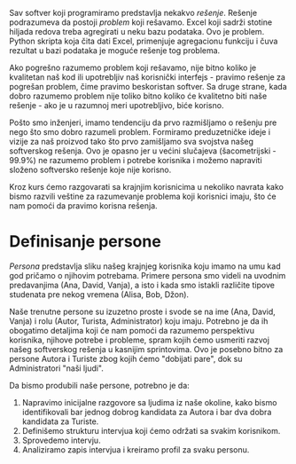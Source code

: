 Sav softver koji programiramo predstavlja nekakvo *rešenje*. Rešenje podrazumeva da postoji *problem* koji rešavamo. Excel koji sadrži stotine hiljada redova treba agregirati u neku bazu podataka. Ovo je problem. Python skripta koja čita dati Excel, primenjuje agregacionu funkciju i čuva rezultat u bazi podataka je moguće rešenje tog problema.

Ako pogrešno razumemo problem koji rešavamo, nije bitno koliko je kvalitetan naš kod ili upotrebljiv naš korisnički interfejs - pravimo rešenje za pogrešan problem, čime pravimo beskoristan softver. Sa druge strane, kada dobro razumemo problem nije toliko bitno koliko će kvalitetno biti naše rešenje - ako je u razumnoj meri upotrebljivo, biće korisno.

Pošto smo inženjeri, imamo tendenciju da prvo razmišljamo o rešenju pre nego što smo dobro razumeli problem. Formiramo preduzetničke ideje i vizije za naš proizvod tako što prvo zamišljamo sva svojstva našeg softverskog rešenja. Ovo je opasno jer u većini slučajeva (šacometrijski - 99.9%) ne razumemo problem i potrebe korisnika i možemo napraviti složeno softversko rešenje koje nije korisno.

Kroz kurs ćemo razgovarati sa krajnjim korisnicima u nekoliko navrata kako bismo razvili veštine za razumevanje problema koji korisnici imaju, što će nam pomoći da pravimo korisna rešenja.

# Definisanje persone

*Persona* predstavlja sliku našeg krajnjeg korisnika koju imamo na umu kad god pričamo o njihovim potrebama. Primere persona smo videli na uvodnim predavanjima (Ana, David, Vanja), a isto i kada smo istakli različite tipove studenata pre nekog vremena (Alisa, Bob, Džon).

Naše trenutne persone su izuzetno proste i svode se na ime (Ana, David, Vanja) i rolu (Autor, Turista, Administrator) koju imaju. Potrebno je da ih obogatimo detaljima koji će nam pomoći da razumemo perspektivu korisnika, njihove potrebe i probleme, spram kojih ćemo usmeriti razvoj našeg softverskog rešenja u kasnijim sprintovima. Ovo je posebno bitno za persone Autora i Turiste zbog kojih ćemo "dobijati pare", dok su Administratori "naši ljudi".

Da bismo produbili naše persone, potrebno je da:

1. Napravimo inicijalne razgovore sa ljudima iz naše okoline, kako bismo identifikovali bar jednog dobrog kandidata za Autora i bar dva dobra kandidata za Turiste.
2. Definišemo strukturu intervjua koji ćemo održati sa svakim korisnikom.
3. Sprovedemo intervju.
4. Analiziramo zapis intervjua i kreiramo profil za svaku personu.
